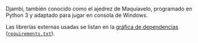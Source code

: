 Djambi, también conocido como el ajedrez de Maquiavelo, programado en Python 3 y adaptado para jugar en consola de Windows.

Las librerías externas usadas se listan en la [gráfica de dependencias](https://github.com/netotz/Djambi/network/dependencies) ([`requirements.txt`](../blob/master/requirements.txt)).
